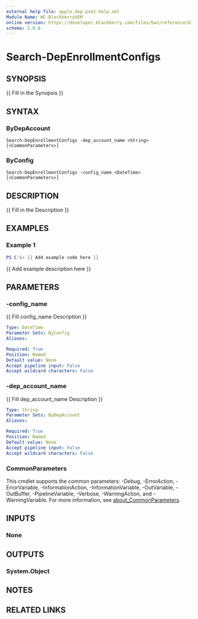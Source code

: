 ```yaml
---
external help file: apple_dep.psm1-help.xml
Module Name: WC-BlackberryUEM
online version: https://developer.blackberry.com/files/bws/reference/blackberry_uem_12_18_rest/resource_Users.html#resource_Users_getUserDetail_GET
schema: 2.0.0
---
```


# Search-DepEnrollmentConfigs

## SYNOPSIS
{{ Fill in the Synopsis }}

## SYNTAX

### ByDepAccount
```
Search-DepEnrollmentConfigs -dep_account_name <String> [<CommonParameters>]
```

### ByConfig
```
Search-DepEnrollmentConfigs -config_name <DateTime> [<CommonParameters>]
```

## DESCRIPTION
{{ Fill in the Description }}

## EXAMPLES

### Example 1
```powershell
PS C:\> {{ Add example code here }}
```

{{ Add example description here }}

## PARAMETERS

### -config_name
{{ Fill config_name Description }}

```yaml
Type: DateTime
Parameter Sets: ByConfig
Aliases:

Required: True
Position: Named
Default value: None
Accept pipeline input: False
Accept wildcard characters: False
```

### -dep_account_name
{{ Fill dep_account_name Description }}

```yaml
Type: String
Parameter Sets: ByDepAccount
Aliases:

Required: True
Position: Named
Default value: None
Accept pipeline input: False
Accept wildcard characters: False
```

### CommonParameters
This cmdlet supports the common parameters: -Debug, -ErrorAction, -ErrorVariable, -InformationAction, -InformationVariable, -OutVariable, -OutBuffer, -PipelineVariable, -Verbose, -WarningAction, and -WarningVariable. For more information, see [about_CommonParameters](http://go.microsoft.com/fwlink/?LinkID=113216).

## INPUTS

### None

## OUTPUTS

### System.Object
## NOTES

## RELATED LINKS
